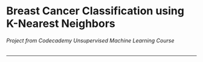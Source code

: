 # Breast Cancer Classification using K-Nearest Neighbors

###### Project from Codecademy Unsupervised Machine Learning Course

---

